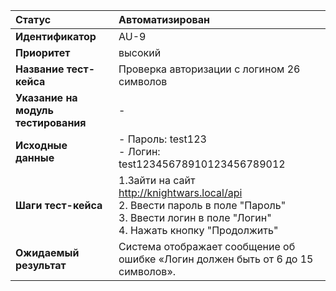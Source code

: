 |**Статус**|Автоматизирован|
|:-----|:---------|
| **Идентификатор** | AU-9 |
| **Приоритет** | высокий |
| **Название тест-кейса** | Проверка авторизации с логином 26 символов |
| **Указание на модуль тестирования** | - |
| **Исходные данные** | - Пароль: test123 <br>- Логин: test12345678910123456789012 |
| **Шаги тест-кейса** | 1.Зайти на сайт http://knightwars.local/api <br>2. Ввести пароль в поле "Пароль" <br>3. Ввести логин в поле "Логин" <br>4. Нажать кнопку "Продолжить" |
| **Ожидаемый результат** | Система отображает сообщение об ошибке «Логин должен быть от 6 до 15 символов».|